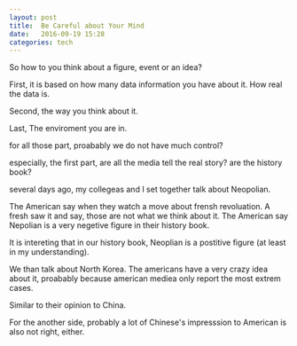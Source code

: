 ```yaml
---
layout: post
title:  Be Careful about Your Mind 
date:   2016-09-19 15:28 
categories: tech 
---
```


So how to you think about a figure, event or an idea?

First, it is based on how many data information you have about it. How real the data is.

Second, the way you think about it.

Last, The enviroment you are in. 


for all those part, proabably we do not have much control?

especially, the first part, are all the media tell the real story? are the history book?

several days ago, my collegeas and I set together talk about Neopolian.

The American say when they watch a move about frensh revoluation. A fresh saw it and say, those are not 
what we think about it. The American say Nepolian is a very negetive figure in their history book.

It is intereting that in our history book, Neoplian is a postitive figure (at least in my understanding).

We than talk about North Korea. The americans have a very crazy idea about it, proabably because american mediea only
report the most extrem cases.

Similar to their opinion to China. 

For the another side, probably a lot of Chinese's impresssion to American is also not right, either.

 
